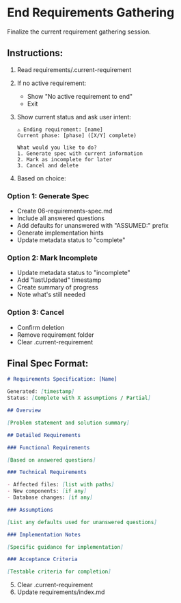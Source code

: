 # End Requirements Gathering

Finalize the current requirement gathering session.

## Instructions:

1. Read requirements/.current-requirement
2. If no active requirement:

   - Show "No active requirement to end"
   - Exit

3. Show current status and ask user intent:

   ```
   ⚠️ Ending requirement: [name]
   Current phase: [phase] ([X/Y] complete)

   What would you like to do?
   1. Generate spec with current information
   2. Mark as incomplete for later
   3. Cancel and delete
   ```

4. Based on choice:

### Option 1: Generate Spec

- Create 06-requirements-spec.md
- Include all answered questions
- Add defaults for unanswered with "ASSUMED:" prefix
- Generate implementation hints
- Update metadata status to "complete"

### Option 2: Mark Incomplete

- Update metadata status to "incomplete"
- Add "lastUpdated" timestamp
- Create summary of progress
- Note what's still needed

### Option 3: Cancel

- Confirm deletion
- Remove requirement folder
- Clear .current-requirement

## Final Spec Format:

```markdown
# Requirements Specification: [Name]

Generated: [timestamp]
Status: [Complete with X assumptions / Partial]

## Overview

[Problem statement and solution summary]

## Detailed Requirements

### Functional Requirements

[Based on answered questions]

### Technical Requirements

- Affected files: [list with paths]
- New components: [if any]
- Database changes: [if any]

### Assumptions

[List any defaults used for unanswered questions]

### Implementation Notes

[Specific guidance for implementation]

### Acceptance Criteria

[Testable criteria for completion]
```

5. Clear .current-requirement
6. Update requirements/index.md
